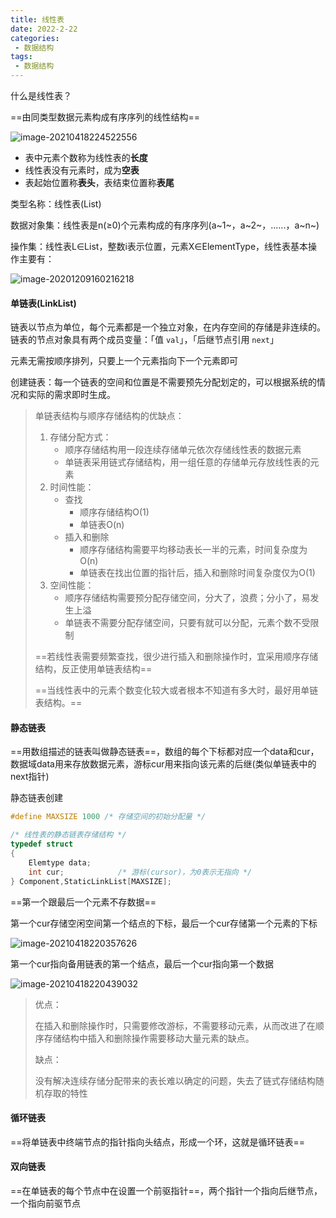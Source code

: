 ```yaml
---
title: 线性表
date: 2022-2-22
categories:
 - 数据结构
tags:
 - 数据结构
---
```


什么是线性表？

==由同类型数据元素构成有序序列的线性结构==

![image-20210418224522556](https://www.itdu.tech/image/image-20210418224522556.png)

   -   表中元素个数称为线性表的**长度**
   -   线性表没有元素时，成为**空表**
   -   表起始位置称**表头**，表结束位置称**表尾**

类型名称：线性表(List)

数据对象集：线性表是n(≥0)个元素构成的有序序列(a~1~，a~2~，......，a~n~)

操作集：线性表L∈List，整数i表示位置，元素X∈ElementType，线性表基本操作主要有：

   ![image-20201209160216218](https://www.itdu.tech/image/image-20201209160216218.png)

#### 单链表(LinkList)

链表以节点为单位，每个元素都是一个独立对象，在内存空间的存储是非连续的。链表的节点对象具有两个成员变量：「值 `val`」，「后继节点引用 `next`」

元素无需按顺序排列，只要上一个元素指向下一个元素即可

创建链表：每一个链表的空间和位置是不需要预先分配划定的，可以根据系统的情况和实际的需求即时生成。

>   单链表结构与顺序存储结构的优缺点：
>
>   1.  存储分配方式：
>       -   顺序存储结构用一段连续存储单元依次存储线性表的数据元素
>       -   单链表采用链式存储结构，用一组任意的存储单元存放线性表的元素
>   2.  时间性能：
>       -   查找
>           -   顺序存储结构O(1)
>           -   单链表O(n)
>       -   插入和删除
>           -   顺序存储结构需要平均移动表长一半的元素，时间复杂度为O(n)
>           -   单链表在找出位置的指针后，插入和删除时间复杂度仅为O(1)
>   3.  空间性能：
>       -   顺序存储结构需要预分配存储空间，分大了，浪费；分小了，易发生上溢
>       -   单链表不需要分配存储空间，只要有就可以分配，元素个数不受限制
>
>   ==若线性表需要频繁查找，很少进行插入和删除操作时，宜采用顺序存储结构，反正使用单链表结构==
>
>   ==当线性表中的元素个数变化较大或者根本不知道有多大时，最好用单链表结构。==

#### 静态链表

==用数组描述的链表叫做静态链表==，数组的每个下标都对应一个data和cur，数据域data用来存放数据元素，游标cur用来指向该元素的后继(类似单链表中的next指针)

静态链表创建

```c
#define MAXSIZE 1000 /* 存储空间的初始分配量 */

/* 线性表的静态链表存储结构 */
typedef struct
{
    Elemtype data;
    int cur;			/* 游标(cursor)，为0表示无指向 */
} Component,StaticLinkList[MAXSIZE];
```

==第一个跟最后一个元素不存数据==

第一个cur存储空闲空间第一个结点的下标，最后一个cur存储第一个元素的下标

![image-20210418220357626](https://www.itdu.tech/image/image-20210418220357626.png)

第一个cur指向备用链表的第一个结点，最后一个cur指向第一个数据

![image-20210418220439032](https://www.itdu.tech/image/image-20210418220439032.png)

>   优点：
>
>   ​	在插入和删除操作时，只需要修改游标，不需要移动元素，从而改进了在顺序存储结构中插入和删除操作需要移动大量元素的缺点。
>
>   缺点：
>
>   ​	没有解决连续存储分配带来的表长难以确定的问题，失去了链式存储结构随机存取的特性

#### 循环链表

==将单链表中终端节点的指针指向头结点，形成一个环，这就是循环链表==

#### 双向链表

==在单链表的每个节点中在设置一个前驱指针==，两个指针一个指向后继节点，一个指向前驱节点
